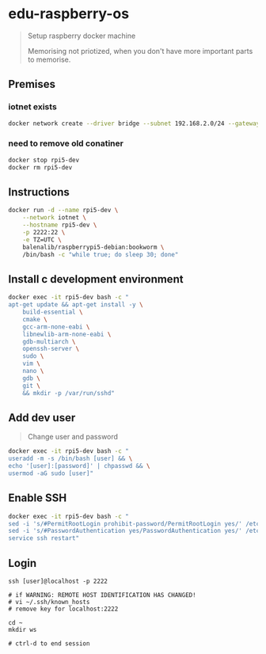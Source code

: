 # edu-raspberry-os

> Setup raspberry docker machine
>
> Memorising not priotized, when you don't have more important parts to memorise.

## Premises

### iotnet exists

```bash
docker network create --driver bridge --subnet 192.168.2.0/24 --gateway 192.168.2.1 iotnet
```

### need to remove old conatiner

```bash
docker stop rpi5-dev
docker rm rpi5-dev
```

## Instructions

```bash
docker run -d --name rpi5-dev \
    --network iotnet \
    --hostname rpi5-dev \
    -p 2222:22 \
    -e TZ=UTC \
    balenalib/raspberrypi5-debian:bookworm \
    /bin/bash -c "while true; do sleep 30; done"
```

## Install c development environment

```bash
docker exec -it rpi5-dev bash -c "
apt-get update && apt-get install -y \
    build-essential \
    cmake \
    gcc-arm-none-eabi \
    libnewlib-arm-none-eabi \
    gdb-multiarch \
    openssh-server \
    sudo \
    vim \
    nano \
    gdb \
    git \
    && mkdir -p /var/run/sshd"
```

## Add dev user

> Change user and password

```bash
docker exec -it rpi5-dev bash -c "
useradd -m -s /bin/bash [user] && \
echo '[user]:[password]' | chpasswd && \
usermod -aG sudo [user]"
```

## Enable SSH

```bash
docker exec -it rpi5-dev bash -c "
sed -i 's/#PermitRootLogin prohibit-password/PermitRootLogin yes/' /etc/ssh/sshd_config && \
sed -i 's/#PasswordAuthentication yes/PasswordAuthentication yes/' /etc/ssh/sshd_config && \
service ssh restart"
```

## Login

```
ssh [user]@localhost -p 2222

# if WARNING: REMOTE HOST IDENTIFICATION HAS CHANGED!
# vi ~/.ssh/known_hosts
# remove key for localhost:2222

cd ~
mkdir ws

# ctrl-d to end session
```
